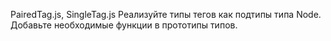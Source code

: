 PairedTag.js, SingleTag.js
Реализуйте типы тегов как подтипы типа Node. Добавьте необходимые функции в прототипы типов.